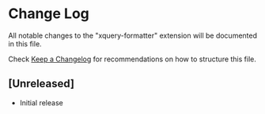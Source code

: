 # Change Log

All notable changes to the "xquery-formatter" extension will be documented in this file.

Check [Keep a Changelog](http://keepachangelog.com/) for recommendations on how to structure this file.

## [Unreleased]

- Initial release